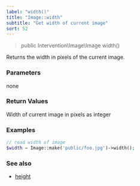 ```yaml
---
label: "width()"
title: "Image::width"
subtitle: "Get width of current image"
sort: 52
---
```


> public Intervention\Image\Image width()

Returns the width in pixels of the current image.

### Parameters

none

### Return Values
Width of current image in pixels as integer

### Examples

```php
// read width of image
$width = Image::make('public/foo.jpg')->width();
```

### See also

- [height](/v2/api/height)
